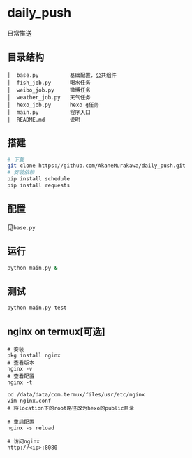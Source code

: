 # daily_push
日常推送

## 目录结构
```text
│  base.py          基础配置，公共组件
│  fish_job.py      喝水任务
│  weibo_job.py     微博任务
│  weather_job.py   天气任务
│  hexo_job.py      hexo g任务
│  main.py          程序入口
│  README.md        说明
```

## 搭建
```bash
# 下载
git clone https://github.com/AkaneMurakawa/daily_push.git
# 安装依赖
pip install schedule
pip install requests
```

## 配置
见`base.py`

## 运行
```bash
python main.py &
```

## 测试
```bash
python main.py test
```

## nginx on termux[可选]
```text
# 安装
pkg install nginx
# 查看版本
nginx -v
# 查看配置
nginx -t

cd /data/data/com.termux/files/usr/etc/nginx
vim nginx.conf
# 将location下的root路径改为hexo的public目录

# 重启配置
nginx -s reload

# 访问nginx
http://<ip>:8080
```